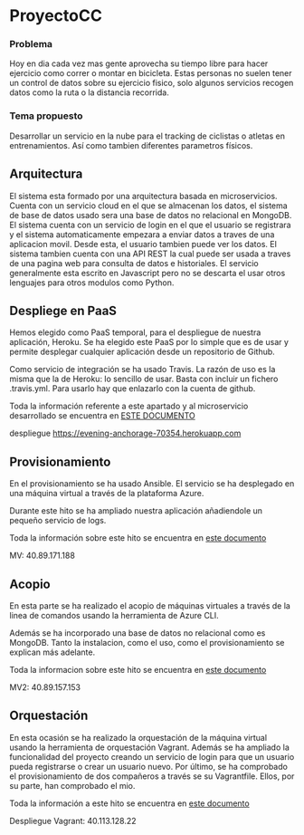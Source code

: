 # ProyectoCC

### Problema

Hoy en dia cada vez mas gente aprovecha su tiempo libre para hacer ejercicio como correr o montar en bicicleta. Estas personas no suelen tener un control de datos sobre su ejercicio fisico, solo algunos servicios recogen datos como la ruta o la distancia recorrida.

### Tema propuesto

Desarrollar un servicio en la nube para el tracking de ciclistas o atletas en entrenamientos. Así como tambien diferentes parametros físicos.

## Arquitectura

El sistema esta formado por una arquitectura basada en microservicios. Cuenta con un servicio cloud en el que se almacenan los datos, el sistema de base de datos usado sera una base de datos no relacional en MongoDB. El sistema cuenta con un servicio de login en el que el usuario se registrara y el sistema automaticamente empezara a enviar datos a traves de una aplicacion movil. Desde esta, el usuario tambien puede ver los datos. El sistema tambien cuenta con una API REST la cual puede ser usada a traves de una pagina web para consulta de datos e historiales. El servicio generalmente esta escrito en Javascript pero no se descarta el usar otros lenguajes para otros modulos como Python.

## Despliege en PaaS

Hemos elegido como PaaS temporal, para el despliegue de nuestra aplicación, Heroku. Se ha elegido este PaaS por lo simple que es de usar y permite desplegar cualquier aplicación desde un repositorio de Github.

Como servicio de integración se ha usado Travis. La razón de uso es la misma que la de Heroku: lo sencillo de usar. Basta con incluir un fichero .travis.yml. Para usarlo hay que enlazarlo con la cuenta de github.

Toda la información referente a este apartado y al microservicio desarrollado se encuentra en
[ESTE DOCUMENTO](./docs/Hito2.md)



despliegue https://evening-anchorage-70354.herokuapp.com


## Provisionamiento

En el provisionamiento se ha usado Ansible. El servicio se ha desplegado en una máquina virtual a través de la plataforma Azure.

Durante este hito se ha ampliado nuestra aplicación añadiendole un pequeño servicio de logs.

Toda la información sobre este hito se encuentra en
[este documento](./docs/Hito3.md)

MV: 40.89.171.188



## Acopio

En esta parte se ha realizado el acopio de máquinas virtuales a través de la linea de comandos usando la herramienta de Azure CLI.

Además se ha incorporado una base de datos no relacional como es MongoDB. Tanto la instalacion, como el uso, como el provisionamiento se explican más adelante.

Toda la informacion sobre este hito se encuentra en
[este documento](./docs/Hito4.md)


MV2: 40.89.157.153


## Orquestación

En esta ocasión se ha realizado la orquestación de la máquina virtual usando la herramienta de orquestación Vagrant. Además se ha ampliado la funcionalidad del proyecto creando un servicio de login para que un usuario pueda registrarse o crear un usuario nuevo. Por último, se ha comprobado el provisionamiento de dos compañeros a través se su Vagrantfile. Ellos, por su parte, han comprobado el mio.

Toda la información a este hito se encuentra en [este documento](./docs/Hito5.md)

Despliegue Vagrant: 40.113.128.22
